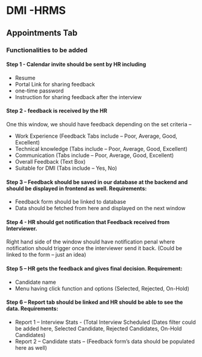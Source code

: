 # DMI -HRMS
## Appointments Tab
### Functionalities to be added
#### Step 1 - Calendar invite should be sent by HR including 
* Resume
* Portal Link for sharing feedback
* one-time password
* Instruction for sharing feedback after the interview

#### Step 2 - feedback is received by the HR
One this window, we should have feedback depending on the set criteria –
*	Work Experience (Feedback Tabs include – Poor, Average, Good, Excellent)
*	Technical knowledge (Tabs include – Poor, Average, Good, Excellent)
*	Communication (Tabs include – Poor, Average, Good, Excellent)
*	Overall Feedback (Text Box)
*	Suitable for DMI (Tabs include – Yes, No)

#### Step 3 – Feedback should be saved in our database at the backend and should be displayed in frontend as well. Requirements:
*	Feedback form should be linked to database
*	Data should be fetched from here and displayed on the next window

#### Step 4 - HR should get notification that Feedback received from Interviewer.
Right hand side of the window should have notification penal where notification should trigger once the interviewer send it back. (Could be linked to the form – just an idea)

#### Step 5 – HR gets the feedback and gives final decision. Requirement:
* Candidate name  
*	Menu having click function and options (Selected, Rejected, On-Hold)
#### Step 6 – Report tab should be linked and HR should be able to see the data. Requirements:
*	Report 1 – Interview Stats - (Total Interview Scheduled (Dates filter could be added here, Selected Candidate, Rejected Candidates, On-Hold Candidates)
*	Report 2 – Candidate stats – (Feedback form’s data should be populated here as well)
